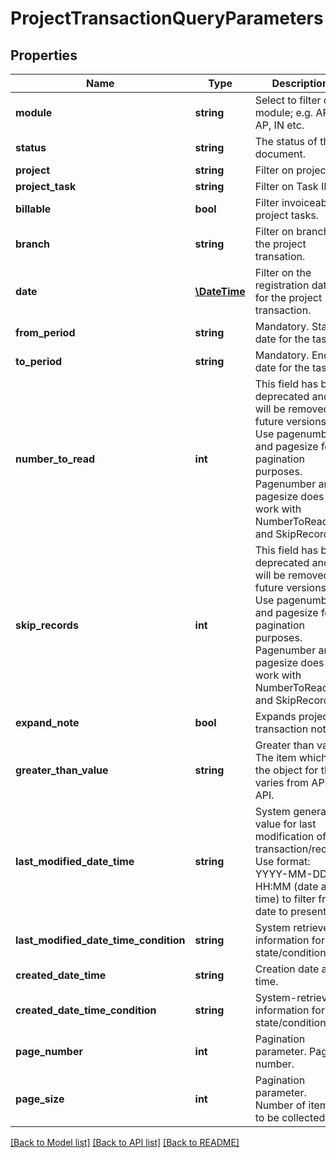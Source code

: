 # ProjectTransactionQueryParameters

## Properties
Name | Type | Description | Notes
------------ | ------------- | ------------- | -------------
**module** | **string** | Select to filter on module; e.g. AR, AP, IN etc. | [optional] 
**status** | **string** | The status of the document. | [optional] 
**project** | **string** | Filter on project ID. | [optional] 
**project_task** | **string** | Filter on Task ID. | [optional] 
**billable** | **bool** | Filter invoiceable project tasks. | [optional] 
**branch** | **string** | Filter on branch for the project transation. | [optional] 
**date** | [**\DateTime**](\DateTime.md) | Filter on the registration date for the project transaction. | [optional] 
**from_period** | **string** | Mandatory. Start date for the task. | [optional] 
**to_period** | **string** | Mandatory. End date for the task. | [optional] 
**number_to_read** | **int** | This field has been deprecated and will be removed in future versions. Use pagenumber and pagesize for pagination purposes. Pagenumber and pagesize does not work with NumberToRead and SkipRecords. | [optional] 
**skip_records** | **int** | This field has been deprecated and will be removed in future versions. Use pagenumber and pagesize for pagination purposes. Pagenumber and pagesize does not work with NumberToRead and SkipRecords. | [optional] 
**expand_note** | **bool** | Expands project transaction notes | [optional] 
**greater_than_value** | **string** | Greater than value. The item which is the object for this, varies from API to API. | [optional] 
**last_modified_date_time** | **string** | System generated value for last modification of transaction/record. Use format: YYYY-MM-DD HH:MM (date and time) to filter from date to present. | [optional] 
**last_modified_date_time_condition** | **string** | System retrieved information for state/condition. | [optional] 
**created_date_time** | **string** | Creation date and time. | [optional] 
**created_date_time_condition** | **string** | System-retrieved information for state/condition | [optional] 
**page_number** | **int** | Pagination parameter. Page number. | [optional] 
**page_size** | **int** | Pagination parameter. Number of items to be collected. | [optional] 

[[Back to Model list]](../README.md#documentation-for-models) [[Back to API list]](../README.md#documentation-for-api-endpoints) [[Back to README]](../README.md)


